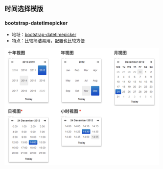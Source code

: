 ## 时间选择模版
### bootstrap-datetimepicker
* 地址：[bootstrap-datetimepicker](https://github.com/Eonasdan/bootstrap-datetimepicker) 
* 特点：比较简洁易用，配置也比较方便

![image](https://github.com/narata/Open-source-project-finishing/blob/master/images/bootstrap-datetimepicker.png?raw=true)
